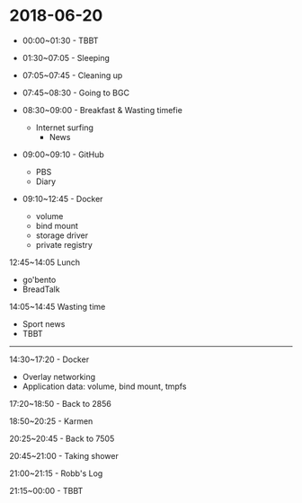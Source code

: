 # 2018-06-20

* 00:00~01:30 - TBBT

* 01:30~07:05 - Sleeping

* 07:05~07:45 - Cleaning up

* 07:45~08:30 - Going to BGC

* 08:30~09:00 - Breakfast & Wasting timefie
  * Internet surfing
    * News

* 09:00~09:10 - GitHub
  * PBS
  * Diary

* 09:10~12:45 - Docker
  * volume
  * bind mount
  * storage driver
  * private registry

12:45~14:05 Lunch
  * go'bento
  * BreadTalk

14:05~14:45 Wasting time
  * Sport news
  * TBBT

---

14:30~17:20 - Docker
  * Overlay networking
  * Application data: volume, bind mount, tmpfs

17:20~18:50 - Back to 2856

18:50~20:25 - Karmen

20:25~20:45 - Back to 7505

20:45~21:00 - Taking shower

21:00~21:15 - Robb's Log

21:15~00:00 - TBBT
